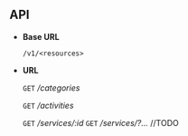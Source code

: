 **API**
----


* **Base URL**

    `/v1/<resources>`


* **URL**

    `GET` */categories*

    `GET` */activities*

    `GET` */services/:id*
    `GET` */services/?...* //TODO
